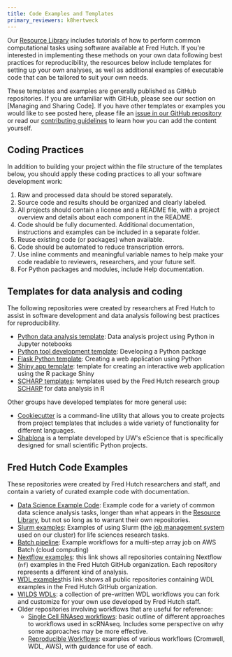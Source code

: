```yaml
---
title: Code Examples and Templates
primary_reviewers: k8hertweck
---
```

Our [Resource Library](/compdemos/) includes tutorials of how to perform common computational tasks using software available at Fred Hutch. If you're interested in implementing these methods on your own data following best practices for reproducibility, the resources below include templates for setting up your own analyses, as well as additional examples of executable code that can be tailored to suit your own needs.

These templates and examples are generally published as GitHub repositories. If you are unfamiliar with GitHub, please see our section on [Managing and Sharing Code]. If you have other templates or examples you would like to see posted here, please file an [issue in our GitHub repository](https://github.com/FredHutch/wiki/issues) or read our [contributing guidelines](https://github.com/FredHutch/wiki#contributing-to-sciwiki) to learn how you can add the content yourself.

## Coding Practices

In addition to building your project within the file structure of the templates below, you should apply these coding practices to all your software development work:
1. Raw and processed data should be stored separately.
1. Source code and results should be organized and clearly labeled.
1. All projects should contain a license and a README file, with a project overview and details about each component in the README.
1. Code should be fully documented. Additional documentation, instructions and examples can be included in a separate folder.
1. Reuse existing code (or packages) when available.
1. Code should be automated to reduce transcription errors.
1. Use inline comments and meaningful variable names to help make your code readable to reviewers, researchers, and your future self.
1. For Python packages and modules, include Help documentation.


## Templates for data analysis and coding

The following repositories were created by researchers at Fred Hutch to assist in software development and data analysis following best practices for reproducibility.

- [Python data analysis template](https://github.com/FredHutch/python-analysis-template): Data analysis project using Python in Jupyter notebooks
- [Python tool development template](https://github.com/FredHutch/python-tool-template): Developing a Python package
- [Flask Python template](https://github.com/FredHutch/flask-python-template): Creating a web application using Python
- [Shiny app template](https://github.com/FredHutch/shiny-app-template): template for creating an interactive web application using the R package Shiny
- [SCHARP templates](https://github.com/FredHutch/scharpTemplates): templates used by the Fred Hutch research group [SCHARP](https://www.fredhutch.org/en/research/divisions/vaccine-infectious-disease-division/research/biostatistics-bioinformatics-and-epidemiology/statistical-center-for-hiv-aids-research-and-prevention/about.html0) for data analysis in R

Other groups have developed templates for more general use:

- [Cookiecutter](https://cookiecutter.readthedocs.io) is a command-line utility that allows you to create projects from project templates that includes a wide variety of functionality for different languages.
- [Shablona](https://github.com/uwescience/shablona) is a template developed by UW's eScience that is specifically designed for small scientific Python projects.

## Fred Hutch Code Examples

These repositories were created by Fred Hutch researchers and staff, and contain a variety of curated example code with documentation.

- [Data Science Example Code](https://github.com/FredHutch/data-science-examples): Example code for a variety of common data science analysis tasks, longer than what appears in the [Resource Library](/compdemos/), but not so long as to warrant their own repositories.
- [Slurm examples](https://github.com/FredHutch/slurm-examples): Examples of using Slurm (the [job management system](/scicomputing/compute_overview/#job-management) used on our cluster) for life sciences research tasks.
- [Batch pipeline](https://github.com/FredHutch/batch_pipeline): Example workflows for a multi-step array job on AWS Batch (cloud computing)
- [Nextflow examples](https://github.com/FredHutch?utf8=✓&q=nf&type=&language=): this link shows all repositories containing Nextflow (`nf`) examples in the Fred Hutch GitHub organization. Each repository represents a different kind of analysis.  
- [WDL examples](https://github.com/FredHutch?q=wdl&type=all&language=wdl&sort=)this link shows all public repositories containing WDL examples in the Fred Hutch GitHub organization. 
- [WILDS WDLs](https://getwilds.org/projects.html#wdls): a collection of pre-written WDL workflows you can fork and customize for your own use developed by Fred Hutch staff. 
- Older repositories involving workflows that are useful for reference:
  - [Single Cell RNAseq workflows](https://github.com/FredHutch/scrnaseq-workflows): basic outline of different approaches to workflows used in scRNAseq. Includes some perspective on why some approaches may be more effective.
  - [Reproducible Workflows](https://github.com/FredHutch/reproducible-workflows): examples of various workflows (Cromwell, WDL, AWS), with guidance for use of each.
